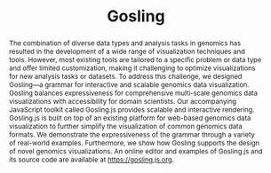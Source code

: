 ---
layout: tool #do not change this
title: Gosling
developer_github_account: gosling-lang
paper: https://osf.io/6evmb/
paper_title: "Gosling: A Grammar-based Toolkit for Scalable and Interactive Genomics Data Visualization"
doi: 10.31219/osf.io/6evmb
browser: https://gosling.js.org/
abstract: "The combination of diverse data types and analysis tasks in genomics has resulted in the development of a wide range of visualization techniques and tools. However, most existing tools are tailored to a specific problem or data type and offer limited customization, making it challenging to optimize visualizations for new analysis tasks or datasets. To address this challenge, we designed Gosling—a grammar for interactive and scalable genomics data visualization. Gosling balances expressiveness for comprehensive multi-scale genomics data visualizations with accessibility for domain scientists. Our accompanying JavaScript toolkit called Gosling.js provides scalable and interactive rendering. Gosling.js is built on top of an existing platform for web-based genomics data visualization to further simplify the visualization of common genomics data formats. We demonstrate the expressiveness of the grammar through a variety of real-world examples. Furthermore, we show how Gosling supports the design of novel genomics visualizations. An online editor and examples of Gosling.js and its source code are available at https://gosling.js.org."
citation: "L'Yi, Sehi, Qianwen Wang, Fritz Lekschas, and Nils Gehlenborg. 2021. “Gosling: A Grammar-based Toolkit for Scalable and Interactive Genomics Data Visualization.” OSF Preprints. March 31. doi:10.31219/osf.io/6evmb."
citation_count: "0"
feature_type: ["segment sparse", "point contiguous","point sparse", "segment contiguous"]
interconnection_type: ["no", "within", "between"]
genome_layout: ["linear", "circular"]
partition: ["contiguous", "segregated"]
abstraction: ["complete"]
arrangement: ["linear parallel", "linear serial", "linear orthogonal", "circular parallel", "circular serial"]
view: ["single", "multiple"]
scale: ["single", "multiple"]
focus: ["single", "multiple"]
coordinate_systems: ["single", "multiple"]
access_format: ["web application", "programming library"]
user_documentation_availability: ["yes"]
user_documentation: https://github.com/gosling-lang/gosling-docs
pub_year: 2021
license: MIT
license_form: ["open source"]
supported_files: ["bed", "other"]
image: /assets/Gosling.png
image_location: https://user-images.githubusercontent.com/9922882/109852545-e05f3400-7c22-11eb-90f3-7371e4ddeb42.png
notes:
---